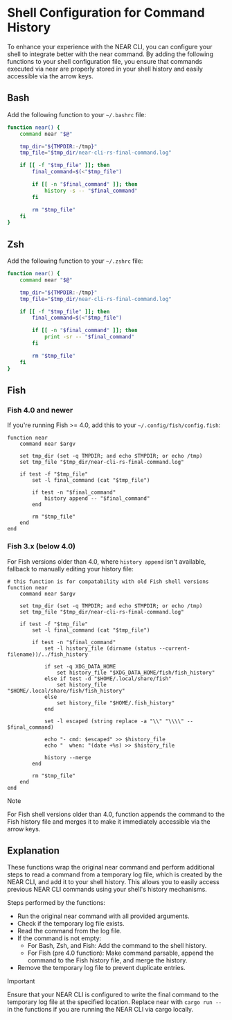 # Shell Configuration for Command History

To enhance your experience with the NEAR CLI, you can configure your shell to integrate better with the near command. By adding the following functions to your shell configuration file, you ensure that commands executed via near are properly stored in your shell history and easily accessible via the arrow keys.

## Bash

Add the following function to your `~/.bashrc` file:

```bash
function near() {
    command near "$@"

    tmp_dir="${TMPDIR:-/tmp}"
    tmp_file="$tmp_dir/near-cli-rs-final-command.log"

    if [[ -f "$tmp_file" ]]; then
        final_command=$(<"$tmp_file")

        if [[ -n "$final_command" ]]; then
            history -s -- "$final_command"
        fi

        rm "$tmp_file"
    fi
}
```

## Zsh

Add the following function to your `~/.zshrc` file:

```zsh
function near() {
    command near "$@"

    tmp_dir="${TMPDIR:-/tmp}"
    tmp_file="$tmp_dir/near-cli-rs-final-command.log"

    if [[ -f "$tmp_file" ]]; then
        final_command=$(<"$tmp_file")

        if [[ -n "$final_command" ]]; then
            print -sr -- "$final_command"
        fi

        rm "$tmp_file"
    fi
}
```

## Fish

### Fish 4.0 and newer

If you're running Fish >= 4.0, add this to your `~/.config/fish/config.fish`:

```fish
function near
    command near $argv

    set tmp_dir (set -q TMPDIR; and echo $TMPDIR; or echo /tmp)
    set tmp_file "$tmp_dir/near-cli-rs-final-command.log"

    if test -f "$tmp_file"
        set -l final_command (cat "$tmp_file")

        if test -n "$final_command"
            history append -- "$final_command"
        end

        rm "$tmp_file"
    end
end
```

### Fish 3.x (below 4.0)

For Fish versions older than 4.0, where `history append` isn't available, fallback to manually editing your history file:

```fish
# this function is for compatability with old Fish shell versions
function near
    command near $argv

    set tmp_dir (set -q TMPDIR; and echo $TMPDIR; or echo /tmp)
    set tmp_file "$tmp_dir/near-cli-rs-final-command.log"

    if test -f "$tmp_file"
        set -l final_command (cat "$tmp_file")

        if test -n "$final_command"
            set -l history_file (dirname (status --current-filename))/../fish_history

            if set -q XDG_DATA_HOME
                set history_file "$XDG_DATA_HOME/fish/fish_history"
            else if test -d "$HOME/.local/share/fish"
                set history_file "$HOME/.local/share/fish/fish_history"
            else
                set history_file "$HOME/.fish_history"
            end

            set -l escaped (string replace -a "\\" "\\\\" -- $final_command)

            echo "- cmd: $escaped" >> $history_file
            echo "  when: "(date +%s) >> $history_file

            history --merge
        end

        rm "$tmp_file"
    end
end
```

> [!NOTE]
> For Fish shell versions older than 4.0, function appends the command to the Fish history file and merges it to make it immediately accessible via the arrow keys.

## Explanation

These functions wrap the original near command and perform additional steps to read a command from a temporary log file, which is created by the NEAR CLI, and add it to your shell history. This allows you to easily access previous NEAR CLI commands using your shell's history mechanisms.

Steps performed by the functions:

- Run the original near command with all provided arguments.
- Check if the temporary log file exists.
- Read the command from the log file.
- If the command is not empty:
  - For Bash, Zsh, and Fish: Add the command to the shell history.
  - For Fish (pre 4.0 function): Make command parsable, append the command to the Fish history file, and merge the history.
- Remove the temporary log file to prevent duplicate entries.

> [!IMPORTANT]
> Ensure that your NEAR CLI is configured to write the final command to the temporary log file at the specified location.
> Replace near with `cargo run --` in the functions if you are running the NEAR CLI via cargo locally.
